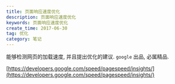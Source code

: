 ```yaml
---
title: 页面响应速度优化
description: 页面响应速度优化
keywords: 页面响应速度优化
create_time: 2017-06-30
tag: 优化
category: 笔记
---
```


能够检测网页的加载速度, 并且提出优化的建议. `google` 出品, 必属精品.

[https://developers.google.com/speed/pagespeed/insights/](https://developers.google.com/speed/pagespeed/insights/)

